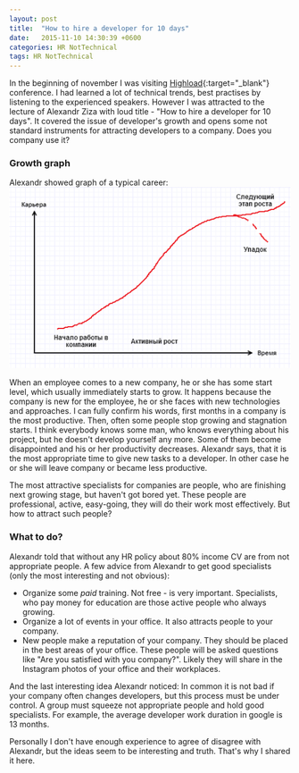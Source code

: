 ```yaml
---
layout: post
title:  "How to hire a developer for 10 days"
date:   2015-11-10 14:30:39 +0600
categories: HR NotTechnical
tags: HR NotTechnical
---
```


In the beginning of november I was visiting [Highload][highload]{:target="_blank"} conference. I had learned a lot of
technical trends, best practises by listening to the experienced speakers. However I was attracted to the lecture of
Alexandr Ziza with loud title - "How to hire a developer for 10 days". It covered the issue of developer's growth and
opens some not standard instruments for attracting developers to a company. Does you company use it?

### Growth graph

Alexandr showed graph of a typical career:
![Developer's growth](/images/articles/hire/graph.png)

When an employee comes to a new company, he or she has some start level, which usually immediately starts to grow.
 It happens because the company is new for the employee, he or she faces with new technologies and approaches.
 I can fully confirm his words, first months in a company is the most productive. Then, often some people stop growing
 and stagnation starts. I think everybody knows some man, who knows everything about his project, but he doesn't develop
  yourself any more. Some of them become disappointed and his or her productivity decreases. Alexandr says, that it is the most
  appropriate time to give new tasks to a developer. In other case he or she will leave company or became less productive.

The most attractive specialists for companies are people, who are finishing next growing stage, but haven't got bored yet.
  These people are professional, active, easy-going, they will do their work most effectively. But how to attract such
  people?

### What to do?

  Alexandr told that without any HR policy about 80% income CV are from not appropriate people. A few advice from Alexandr
  to get good specialists (only the most interesting and not obvious):

  * Organize some *paid* training. Not free - is very important. Specialists, who pay money for education are those active
  people who always growing.
  * Organize a lot of events in your office. It also attracts people to your company.
  * New people make a reputation of your company. They should be placed in the best areas of your office. These people
  will be asked questions like "Are you satisfied with you company?". Likely they will share in the Instagram photos of
   your office and their workplaces.

  And the last interesting idea Alexandr noticed: In common it is not bad if your company often changes developers, but
  this process must be under control. A group must squeeze not appropriate people and hold good specialists. For example,
  the average developer work duration in google is 13 months.

  Personally I don't have enough experience to agree of disagree with Alexandr, but the ideas seem to be interesting
  and truth. That's why I shared it here.

[highload]: http://www.highload.ru/